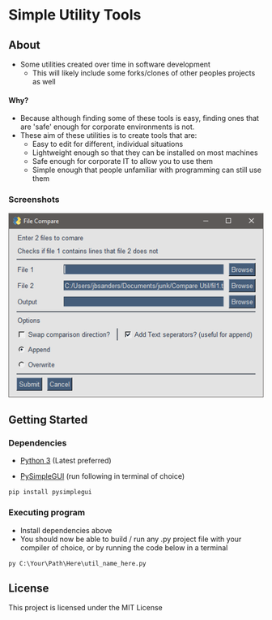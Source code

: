 # Simple Utility Tools

## About

* Some utilities created over time in software development
  * This will likely include some forks/clones of other peoples projects as well

#### Why?
* Because although finding some of these tools is easy, finding ones that are 'safe' enough for corporate environments is not.
* These aim of these utilities is to create tools that are:
  * Easy to edit for different, individual situations
  * Lightweight enough so that they can be installed on most machines
  * Safe enough for corporate IT to allow you to use them
  * Simple enough that people unfamiliar with programming can still use them

### Screenshots

![Text Compare](/Meta/Screenshots/textcompare.png?raw=true "txtcompare screenshot")

## Getting Started

### Dependencies

* [Python 3](https://www.python.org/) (Latest preferred)

* [PySimpleGUI](www.pysimplegui.org) (run following in terminal of choice)
```
pip install pysimplegui
```

### Executing program
* Install dependencies above
* You should now be able to build / run any .py project file with your compiler of choice, or by running the code below in a terminal
```
py C:\Your\Path\Here\util_name_here.py
```

## License

This project is licensed under the MIT License
